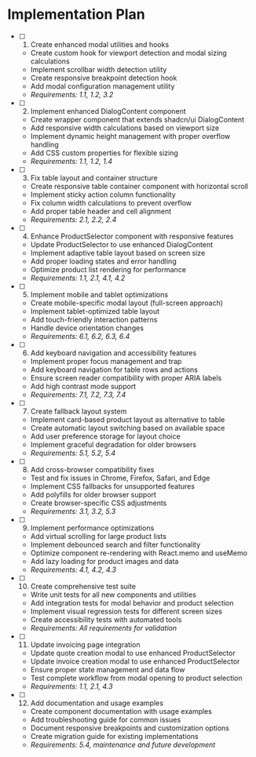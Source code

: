 # Implementation Plan

- [ ] 1. Create enhanced modal utilities and hooks
  - Create custom hook for viewport detection and modal sizing calculations
  - Implement scrollbar width detection utility
  - Create responsive breakpoint detection hook
  - Add modal configuration management utility
  - _Requirements: 1.1, 1.2, 3.2_

- [ ] 2. Implement enhanced DialogContent component
  - Create wrapper component that extends shadcn/ui DialogContent
  - Add responsive width calculations based on viewport size
  - Implement dynamic height management with proper overflow handling
  - Add CSS custom properties for flexible sizing
  - _Requirements: 1.1, 1.2, 1.4_

- [ ] 3. Fix table layout and container structure
  - Create responsive table container component with horizontal scroll
  - Implement sticky action column functionality
  - Fix column width calculations to prevent overflow
  - Add proper table header and cell alignment
  - _Requirements: 2.1, 2.2, 2.4_

- [ ] 4. Enhance ProductSelector component with responsive features
  - Update ProductSelector to use enhanced DialogContent
  - Implement adaptive table layout based on screen size
  - Add proper loading states and error handling
  - Optimize product list rendering for performance
  - _Requirements: 1.1, 2.1, 4.1, 4.2_

- [ ] 5. Implement mobile and tablet optimizations
  - Create mobile-specific modal layout (full-screen approach)
  - Implement tablet-optimized table layout
  - Add touch-friendly interaction patterns
  - Handle device orientation changes
  - _Requirements: 6.1, 6.2, 6.3, 6.4_

- [ ] 6. Add keyboard navigation and accessibility features
  - Implement proper focus management and trap
  - Add keyboard navigation for table rows and actions
  - Ensure screen reader compatibility with proper ARIA labels
  - Add high contrast mode support
  - _Requirements: 7.1, 7.2, 7.3, 7.4_

- [ ] 7. Create fallback layout system
  - Implement card-based product layout as alternative to table
  - Create automatic layout switching based on available space
  - Add user preference storage for layout choice
  - Implement graceful degradation for older browsers
  - _Requirements: 5.1, 5.2, 5.4_

- [ ] 8. Add cross-browser compatibility fixes
  - Test and fix issues in Chrome, Firefox, Safari, and Edge
  - Implement CSS fallbacks for unsupported features
  - Add polyfills for older browser support
  - Create browser-specific CSS adjustments
  - _Requirements: 3.1, 3.2, 5.3_

- [ ] 9. Implement performance optimizations
  - Add virtual scrolling for large product lists
  - Implement debounced search and filter functionality
  - Optimize component re-rendering with React.memo and useMemo
  - Add lazy loading for product images and data
  - _Requirements: 4.1, 4.2, 4.3_

- [ ] 10. Create comprehensive test suite
  - Write unit tests for all new components and utilities
  - Add integration tests for modal behavior and product selection
  - Implement visual regression tests for different screen sizes
  - Create accessibility tests with automated tools
  - _Requirements: All requirements for validation_

- [ ] 11. Update invoicing page integration
  - Update quote creation modal to use enhanced ProductSelector
  - Update invoice creation modal to use enhanced ProductSelector
  - Ensure proper state management and data flow
  - Test complete workflow from modal opening to product selection
  - _Requirements: 1.1, 2.1, 4.3_

- [ ] 12. Add documentation and usage examples
  - Create component documentation with usage examples
  - Add troubleshooting guide for common issues
  - Document responsive breakpoints and customization options
  - Create migration guide for existing implementations
  - _Requirements: 5.4, maintenance and future development_